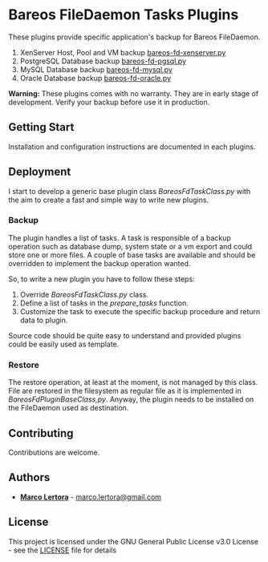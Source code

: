 # Bareos FileDaemon Tasks Plugins

These plugins provide specific application's backup for Bareos FileDaemon.

1. XenServer Host, Pool and VM backup [bareos-fd-xenserver.py](xenserver/README.md)
2. PostgreSQL Database backup [bareos-fd-pgsql.py](psql/README.md)
3. MySQL Database backup [bareos-fd-mysql.py](mysql/README.md)
4. Oracle Database backup [bareos-fd-oracle.py](oracle/README.md)

**Warning:** These plugins comes with no warranty. They are in early stage of development.
Verify your backup before use it in production.

## Getting Start

Installation and configuration instructions are documented in each plugins.

## Deployment

I start to develop a generic base plugin class *BareosFdTaskClass.py* with the aim to create a fast and
simple way to write new plugins.

### Backup

The plugin handles a list of tasks. A task is responsible of a backup operation such as database dump,
system state or a vm export and could store one or more files. A couple of base tasks are available and
should be overridden to implement the backup operation wanted.

So, to write a new plugin you have to follow these steps:

1. Override *BareosFdTaskClass.py* class.
2. Define a list of tasks in the *prepare_tasks* function.
3. Customize the task to execute the specific backup procedure and return data to plugin.

Source code should be quite easy to understand and provided plugins could be easily used as template.

### Restore

The restore operation, at least at the moment, is not managed by this class.
File are restored in the filesystem as regular file as it is implemented in *BareosFdPluginBaseClass,py*.
Anyway, the plugin needs to be installed on the FileDaemon used as destination.

## Contributing

Contributions are welcome.

## Authors

* [**Marco Lertora**](https://github.com/marcolertora/) -  <marco.lertora@gmail.com>

## License

This project is licensed under the GNU General Public License v3.0 License - see the [LICENSE](LICENSE) file for details
